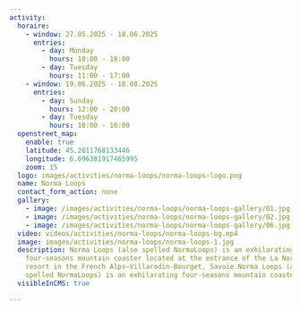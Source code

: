 ```yaml
---
activity:
  horaire:
    - window: 27.05.2025 - 18.06.2025
      entries:
        - day: Monday
          hours: 10:00 - 18:00
        - day: Tuesday
          hours: 11:00 - 17:00
    - window: 19.06.2025 - 18.08.2025
      entries:
        - day: Sunday
          hours: 12:00 - 20:00
        - day: Tuesday
          hours: 10:00 - 16:00
  openstreet_map:
    enable: true
    latitude: 45.2011768133446
    longitude: 6.696381917465995
    zoom: 15
  logo: images/activities/norma-loops/norma-loops-logo.png
  name: Norma Loops
  contact_form_action: none
  gallery:
    - image: /images/activities/norma-loops/norma-loops-gallery/01.jpg
    - image: /images/activities/norma-loops/norma-loops-gallery/02.jpg
    - image: /images/activities/norma-loops/norma-loops-gallery/06.jpg
  video: videos/activities/norma-loops/norma-loops-bg.mp4
  image: images/activities/norma-loops/norma-loops-1.jpg
  description: Norma Loops (also spelled NormaLoops) is an exhilarating
    four‑seasons mountain coaster located at the entrance of the La Norma ski
    resort in the French Alps—Villarodin‑Bourget, Savoie.Norma Loops (also
    spelled NormaLoops) is an exhilarating four‑seasons mountain coaster.
  visibleInCMS: true

---
```

